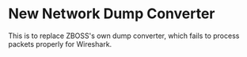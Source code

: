 # New Network Dump Converter

This is to replace ZBOSS's own dump converter, which fails to process packets properly for
Wireshark.